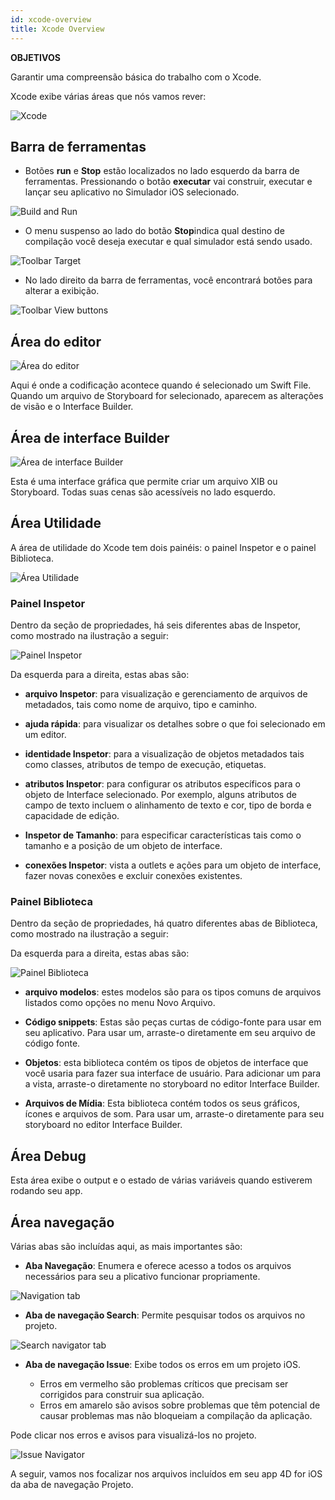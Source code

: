 ```yaml
---
id: xcode-overview
title: Xcode Overview
---
```


<div class = "objectives"> 

**OBJETIVOS**

Garantir uma compreensão básica do trabalho com o Xcode.</div> 

Xcode exibe várias áreas que nós vamos rever:

![Xcode](assets/en/customize-with-xcode/Discover-Xcode-4D-for-iOS.png)

## Barra de ferramentas

* Botões **run** e **Stop** estão localizados no lado esquerdo da barra de ferramentas. Pressionando o botão **executar** vai construir, executar e lançar seu aplicativo no Simulador iOS selecionado.

![Build and Run](assets/en/customize-with-xcode/Toolbar-Build-and-Run-Xcode-4D-for-iOS.png)

* O menu suspenso ao lado do botão **Stop**indica qual destino de compilação você deseja executar e qual simulador está sendo usado.

![Toolbar Target](assets/en/customize-with-xcode/Toolbar-Target-simulator-Xcode-4D-for-iOS.png)

* No lado direito da barra de ferramentas, você encontrará botões para alterar a exibição.

![Toolbar View buttons](assets/en/customize-with-xcode/Toolbar-View-buttons-Xcode-4D-for-iOS.png)

## Área do editor

![Área do editor](assets/en/customize-with-xcode/Editor-Xcode-4D-for-iOS.png)

Aqui é onde a codificação acontece quando é selecionado um Swift File. Quando um arquivo de Storyboard for selecionado, aparecem as alterações de visão e o Interface Builder.

## Área de interface Builder

![Área de interface Builder](assets/en/customize-with-xcode/Interface-Builder-Xcode-4D-for-iOS.png)

Esta é uma interface gráfica que permite criar um arquivo XIB ou Storyboard. Todas suas cenas são acessíveis no lado esquerdo.

## Área Utilidade

A área de utilidade do Xcode tem dois painéis: o painel Inspetor e o painel Biblioteca.

![Área Utilidade](assets/en/customize-with-xcode/Utility-Xcode-4D-for-iOS.png)

### Painel Inspetor

Dentro da seção de propriedades, há seis diferentes abas de Inspetor, como mostrado na ilustração a seguir:

![Painel Inspetor](assets/en/customize-with-xcode/Xcode-Inspector-pane.png)

Da esquerda para a direita, estas abas são:

* **arquivo Inspetor**: para visualização e gerenciamento de arquivos de metadados, tais como nome de arquivo, tipo e caminho.

* **ajuda rápida**: para visualizar os detalhes sobre o que foi selecionado em um editor.

* **identidade Inspetor**: para a visualização de objetos metadados tais como classes, atributos de tempo de execução, etiquetas.

* **atributos Inspetor**: para configurar os atributos específicos para o objeto de Interface selecionado. Por exemplo, alguns atributos de campo de texto incluem o alinhamento de texto e cor, tipo de borda e capacidade de edição.

* **Inspetor de Tamanho**: para especificar características tais como o tamanho e a posição de um objeto de interface.

* **conexões Inspetor**: vista a outlets e ações para um objeto de interface, fazer novas conexões e excluir conexões existentes.

### Painel Biblioteca

Dentro da seção de propriedades, há quatro diferentes abas de Biblioteca, como mostrado na ilustração a seguir:

Da esquerda para a direita, estas abas são:

![Painel Biblioteca](assets/en/customize-with-xcode/Xcode-Library-pane.png)

* **arquivo modelos**: estes modelos são para os tipos comuns de arquivos listados como opções no menu Novo Arquivo.

* **Código snippets**: Estas são peças curtas de código-fonte para usar em seu aplicativo. Para usar um, arraste-o diretamente em seu arquivo de código fonte.

* **Objetos**: esta biblioteca contém os tipos de objetos de interface que você usaria para fazer sua interface de usuário. Para adicionar um para a vista, arraste-o diretamente no storyboard no editor Interface Builder.

* **Arquivos de Mídia**: Esta biblioteca contém todos os seus gráficos, ícones e arquivos de som. Para usar um, arraste-o diretamente para seu storyboard no editor Interface Builder.

## Área Debug

Esta área exibe o output e o estado de várias variáveis quando estiverem rodando seu app.

## Área navegação

Várias abas são incluídas aqui, as mais importantes são:

* **Aba Navegação**: Enumera e oferece acesso a todos os arquivos necessários para seu a plicativo funcionar propriamente.

![Navigation tab](assets/en/customize-with-xcode/Project-Navigation-Editor-Xcode-4D-for-iOS.png)

* **Aba de navegação Search**: Permite pesquisar todos os arquivos no projeto.

![Search navigator tab](assets/en/customize-with-xcode/Search-Navigator-Xcode-4D-for-iOS.png)

* **Aba de navegação Issue**: Exibe todos os erros em um projeto iOS.
    
    * Erros em vermelho são problemas críticos que precisam ser corrigidos para construir sua aplicação. 
    * Erros em amarelo são avisos sobre problemas que têm potencial de causar problemas mas não bloqueiam a compilação da aplicação. 

Pode clicar nos erros e avisos para visualizá-los no projeto.

![Issue Navigator](assets/en/customize-with-xcode/Issue-Navigator-Xcode-4D-for-iOS.png)

A seguir, vamos nos focalizar nos arquivos incluídos em seu app 4D for iOS da aba de navegação Projeto.